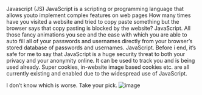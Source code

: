 Javascript (JS)
 JavaScript is a scripting or programming language that allows youto implement complex features on web pages
How many times have you visited a website and tried to copy paste something but the browser says that copy pasting is blocked by the website?
JavaScript.
All those fancy animations you see and the ease with which you are able to auto fill all of your passwords and usernames directly from your browser’s stored database of passwords and usernames. JavaScript.
Before i end,
it’s safe for me to say that JavaScript is a huge security threat to both your privacy and your anonymity online. It can be used to track you and is being used already. Super cookies, in-website image based cookies etc. are all currently existing and enabled due to the widespread use of JavaScript.

I don’t know which is worse. Take your pick.
![image](https://www.connect4techs.com/wp-content/uploads/2020/01/%D8%AC%D8%A7%D9%81%D8%A7-%D8%B3%D9%83%D8%B1%D9%8A%D8%A8%D8%AA.jpg)
